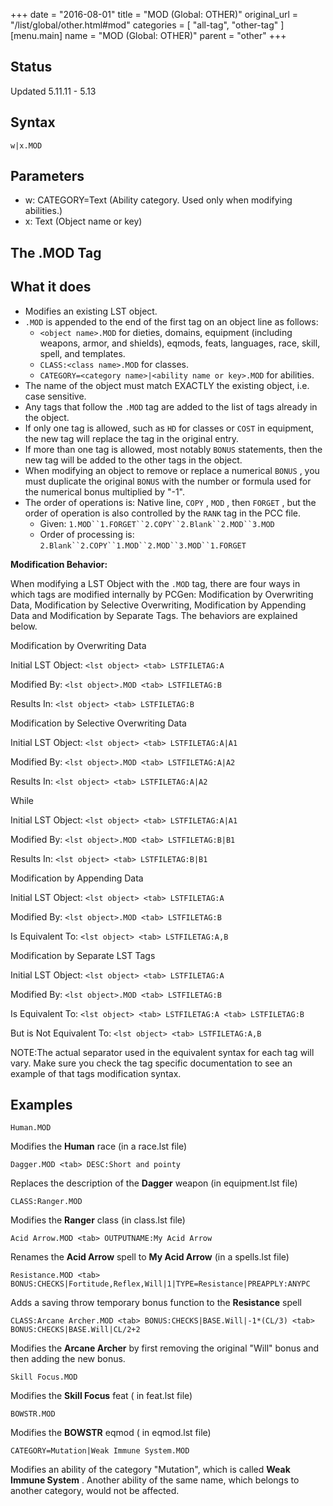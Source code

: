 +++
date = "2016-08-01"
title = "MOD (Global: OTHER)"
original_url = "/list/global/other.html#mod"
categories = [ "all-tag", "other-tag" ]
[menu.main]
    name = "MOD (Global: OTHER)"
    parent = "other"
+++

## Status

Updated 5.11.11 - 5.13

## Syntax

`w|x.MOD`

## Parameters

-   w: CATEGORY=Text (Ability category. Used only when
    modifying abilities.)
-   x: Text (Object name or key)



The .MOD Tag
------------

What it does
------------

-   Modifies an existing LST object.
-   `.MOD` is appended to the end of the first tag on an object line as
    follows:
    -   `<object name>.MOD` for dieties, domains, equipment (including
        weapons, armor, and shields), eqmods, feats, languages, race,
        skill, spell, and templates.
    -   `CLASS:<class name>.MOD` for classes.
    -   `CATEGORY=<category name>|<ability name or key>.MOD`
        for abilities.
-   The name of the object must match EXACTLY the existing object, i.e.
    case sensitive.
-   Any tags that follow the `.MOD` tag are added to the list of tags
    already in the object.
-   If only one tag is allowed, such as `HD` for classes or `COST` in
    equipment, the new tag will replace the tag in the original entry.
-   If more than one tag is allowed, most notably `BONUS` statements,
    then the new tag will be added to the other tags in the object.
-   When modifying an object to remove or replace a numerical `BONUS` ,
    you must duplicate the original `BONUS` with the number or formula
    used for the numerical bonus multiplied by "-1".
-   The order of operations is: Native line, `COPY` , `MOD` , then
    `FORGET` , but the order of operation is also controlled by the
    `RANK` tag in the PCC file.
    -   Given: `1.MOD``1.FORGET``2.COPY``2.Blank``2.MOD``3.MOD`
    -   Order of processing is:
        `2.Blank``2.COPY``1.MOD``2.MOD``3.MOD``1.FORGET`

<span id="modificationbehavior"></span> **Modification Behavior:**

When modifying a LST Object with the `.MOD` tag, there are four ways in
which tags are modified internally by PCGen: Modification by Overwriting
Data, Modification by Selective Overwriting, Modification by Appending
Data and Modification by Separate Tags. The behaviors are explained
below.

Modification by Overwriting Data

Initial LST Object: `<lst object> <tab> LSTFILETAG:A`

Modified By: `<lst object>.MOD <tab> LSTFILETAG:B`

Results In: `<lst object> <tab> LSTFILETAG:B`

Modification by Selective Overwriting Data

Initial LST Object: `<lst object> <tab> LSTFILETAG:A|A1`

Modified By: `<lst object>.MOD <tab> LSTFILETAG:A|A2`

Results In: `<lst object> <tab> LSTFILETAG:A|A2`

While

Initial LST Object: `<lst object> <tab> LSTFILETAG:A|A1`

Modified By: `<lst object>.MOD <tab> LSTFILETAG:B|B1`

Results In: `<lst object> <tab> LSTFILETAG:B|B1`

Modification by Appending Data

Initial LST Object: `<lst object> <tab> LSTFILETAG:A`

Modified By: `<lst object>.MOD <tab> LSTFILETAG:B`

Is Equivalent To: `<lst object> <tab> LSTFILETAG:A,B`

Modification by Separate LST Tags

Initial LST Object: `<lst object> <tab> LSTFILETAG:A`

Modified By: `<lst object>.MOD <tab> LSTFILETAG:B`

Is Equivalent To: `<lst object> <tab> LSTFILETAG:A <tab> LSTFILETAG:B`

But is Not Equivalent To: `<lst object> <tab> LSTFILETAG:A,B`

NOTE:The actual separator used in the equivalent syntax for each tag
will vary. Make sure you check the tag specific documentation to see an
example of that tags modification syntax.

Examples
--------

`Human.MOD`

Modifies the **Human** race (in a <span class="lstfile"> race.lst
</span> file)

`Dagger.MOD <tab> DESC:Short and pointy`

Replaces the description of the **Dagger** weapon (in <span
class="lstfile"> equipment.lst </span> file)

`CLASS:Ranger.MOD`

Modifies the **Ranger** class (in <span class="lstfile"> class.lst
</span> file)

`Acid Arrow.MOD <tab> OUTPUTNAME:My Acid Arrow`

Renames the **Acid Arrow** spell to **My Acid Arrow** (in a spells.lst
file)

`Resistance.MOD <tab> BONUS:CHECKS|Fortitude,Reflex,Will|1|TYPE=Resistance|PREAPPLY:ANYPC`

Adds a saving throw temporary bonus function to the **Resistance** spell

`CLASS:Arcane Archer.MOD <tab> BONUS:CHECKS|BASE.Will|-1*(CL/3) <tab> BONUS:CHECKS|BASE.Will|CL/2+2`

Modifies the **Arcane Archer** by first removing the original "Will"
bonus and then adding the new bonus.

`Skill Focus.MOD`

Modifies the **Skill Focus** feat ( <span class="lstfile"> in feat.lst
</span> file)

`BOWSTR.MOD`

Modifies the **BOWSTR** eqmod ( <span class="lstfile"> in eqmod.lst
</span> file)

`CATEGORY=Mutation|Weak Immune System.MOD`

Modifies an ability of the category "Mutation", which is called **Weak
Immune System** . Another ability of the same name, which belongs to
another category, would not be affected.

